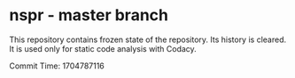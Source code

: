 # nspr - master branch

This repository contains frozen state of the repository.
Its history is cleared. It is used only for static code
analysis with Codacy.

Commit Time: 1704787116